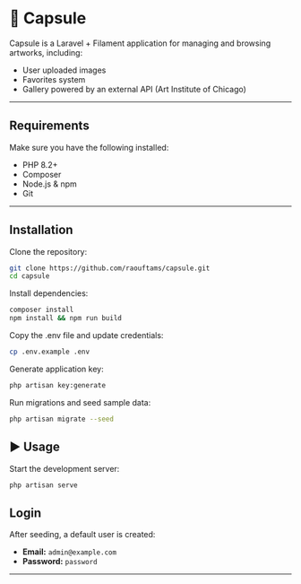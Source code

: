 # 🎨 Capsule

Capsule is a Laravel + Filament application for managing and browsing artworks, including:
- User uploaded images
- Favorites system
- Gallery powered by an external API (Art Institute of Chicago)
---

## Requirements
Make sure you have the following installed:
- PHP 8.2+
- Composer
- Node.js & npm
- Git

---

## Installation

Clone the repository:

```bash
git clone https://github.com/raouftams/capsule.git
cd capsule
```

Install dependencies:

```bash
composer install
npm install && npm run build
```

Copy the .env file and update credentials:

```bash
cp .env.example .env
```

Generate application key:
```bash
php artisan key:generate
```

Run migrations and seed sample data:

```bash
php artisan migrate --seed
```

## ▶️ Usage

Start the development server:

```bash
php artisan serve
```

## Login

After seeding, a default user is created:

- **Email:** `admin@example.com`  
- **Password:** `password`

---
